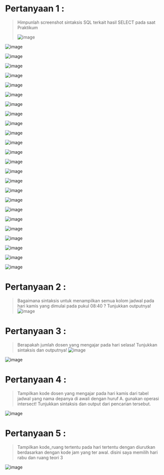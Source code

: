 # Pertanyaan 1 :
> Himpunlah screenshot sintaksis SQL terkait hasil SELECT pada saat Praktikum
>
> ![image](https://github.com/Yosia29/Learn_Phpmyadmin/assets/160198067/993f97b4-63b5-4dbe-8090-48311f94a7c3)


![image](https://github.com/Yosia29/Learn_Phpmyadmin/assets/160198067/5cd3dfab-8872-4597-9fec-56b3bcf6d162)

![image](https://github.com/Yosia29/Learn_Phpmyadmin/assets/160198067/26131c14-7165-4340-9808-af90b74afd89)

![image](https://github.com/Yosia29/Learn_Phpmyadmin/assets/160198067/0ac6438f-c5e2-4169-b1e4-34b13d5a4faa)

![image](https://github.com/Yosia29/Learn_Phpmyadmin/assets/160198067/36ebc840-2f7a-4a99-b8d6-6b6b942a41f7)

![image](https://github.com/Yosia29/Learn_Phpmyadmin/assets/160198067/454bb353-7607-49b6-9d10-410f2bcf1235)

![image](https://github.com/Yosia29/Learn_Phpmyadmin/assets/160198067/799a1465-6a7c-4fc9-b113-a19494088ed4)

![image](https://github.com/Yosia29/Learn_Phpmyadmin/assets/160198067/db357a13-9c48-4fdf-88bd-f26258820f69)

![image](https://github.com/Yosia29/Learn_Phpmyadmin/assets/160198067/e47a276f-5772-45df-a9a2-654ace57e2d5)

![image](https://github.com/Yosia29/Learn_Phpmyadmin/assets/160198067/504f339d-47e5-415d-9864-9974e2f9c072)

![image](https://github.com/Yosia29/Learn_Phpmyadmin/assets/160198067/0d7b9e2c-ea25-42cb-890c-8b37f592e901)

![image](https://github.com/Yosia29/Learn_Phpmyadmin/assets/160198067/7131dfdc-370b-4043-a3c5-185c5d295614)

![image](https://github.com/Yosia29/Learn_Phpmyadmin/assets/160198067/ba635dd6-e59a-475d-9a92-1265bc61f01f)

![image](https://github.com/Yosia29/Learn_Phpmyadmin/assets/160198067/855e0e21-aad4-480c-88d7-99d1946f961b)

![image](https://github.com/Yosia29/Learn_Phpmyadmin/assets/160198067/22876994-5663-4b77-9600-0444167b1365)

![image](https://github.com/Yosia29/Learn_Phpmyadmin/assets/160198067/7d09b583-e877-4d55-8f81-42e019e86a71)

![image](https://github.com/Yosia29/Learn_Phpmyadmin/assets/160198067/89064f1f-ada0-49b6-9d06-575a421ce30b)

![image](https://github.com/Yosia29/Learn_Phpmyadmin/assets/160198067/bd262177-a2b6-49fe-9965-e964b690d6a8)

![image](https://github.com/Yosia29/Learn_Phpmyadmin/assets/160198067/5483118f-6205-42ba-9d40-b4c6ee89d017)

![image](https://github.com/Yosia29/Learn_Phpmyadmin/assets/160198067/1c3d2987-2b86-4459-a3ef-deb8d2b4a850)

![image](https://github.com/Yosia29/Learn_Phpmyadmin/assets/160198067/d0a2cf99-6bba-4fb3-8fd0-3ef1428d3988)

![image](https://github.com/Yosia29/Learn_Phpmyadmin/assets/160198067/06128b22-b482-4713-8fd3-147e925fe2da)

![image](https://github.com/Yosia29/Learn_Phpmyadmin/assets/160198067/c4e480f5-ed7b-4427-aff6-1573e99d5d5c)

![image](https://github.com/Yosia29/Learn_Phpmyadmin/assets/160198067/78a69e9e-a2b4-4a67-9625-a37eeac54db5)

![image](https://github.com/Yosia29/Learn_Phpmyadmin/assets/160198067/1530f4a7-c37d-45c5-a0e8-6f08337ad8c6)

# Pertanyaan 2 :

> Bagaimana sintaksis untuk menampilkan semua kolom jadwal pada hari kamis yang dimulai pada pukul 08:40 ? Tunjukkan outputnya!
![image](https://github.com/Yosia29/Learn_Phpmyadmin/assets/160198067/f92822e8-9985-49ad-a027-42dc7ba21ada)

# Pertanyaan 3 :

> Berapakah jumlah dosen yang mengajar pada hari selasa! Tunjukkan sintaksis dan outputnya!
![image](https://github.com/Yosia29/Learn_Phpmyadmin/assets/160198067/3d873694-eaea-44a4-9692-0be0ca4ea5e1)

![image](https://github.com/Yosia29/Learn_Phpmyadmin/assets/160198067/5a8b9ca1-4b25-46cd-98ac-c1fa752d9ed1)

# Pertanyaan 4 :

> Tampilkan kode dosen yang mengajar pada hari kamis dari tabel jadwal yang nama depanya di awali dengan huruf A. gunakan operasi intersect! Tunjukkan sintaksis dan output dari pencarian tersebut.

![image](https://github.com/Yosia29/Learn_Phpmyadmin/assets/160198067/e7f95721-44f3-46df-b378-e05cacc3c5a6)

# Pertanyaan 5 :

> Tampilkan kode_ruang tertentu pada hari tertentu dengan diurutkan berdasarkan dengan kode jam yang ter awal. disini saya memilih hari rabu dan ruang teori 3

![image](https://github.com/Yosia29/Learn_Phpmyadmin/assets/160198067/b2d7e40d-4505-4057-96a5-9bb39eb9c080)
